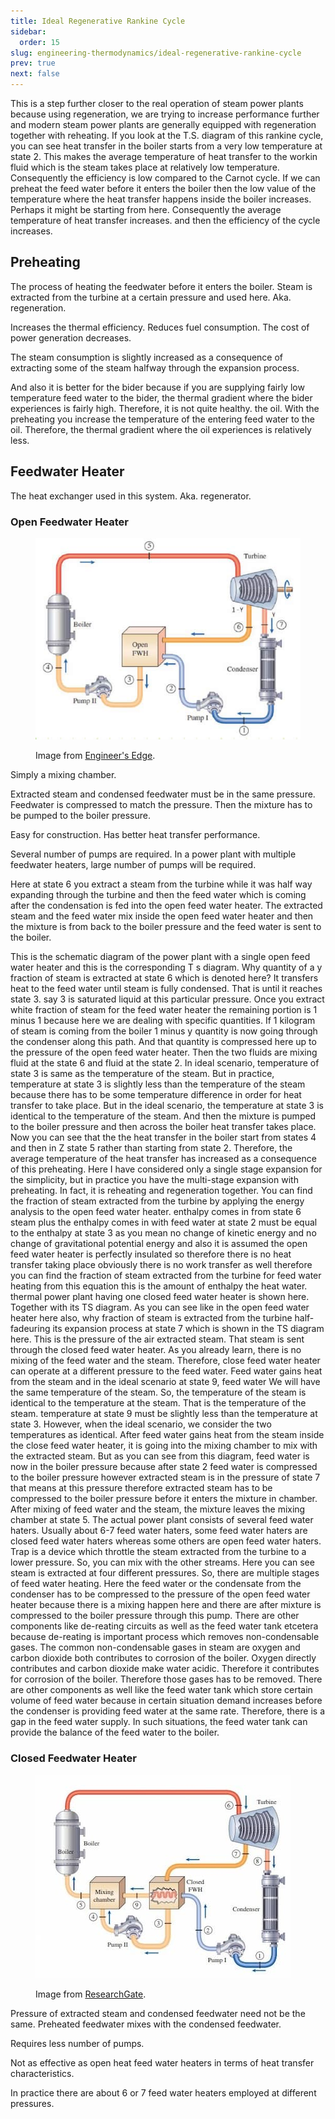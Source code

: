 ```yaml
---
title: Ideal Regenerative Rankine Cycle
sidebar:
  order: 15
slug: engineering-thermodynamics/ideal-regenerative-rankine-cycle
prev: true
next: false
---
```


This is a step further closer to the real operation of steam power plants because using regeneration, we are trying to increase performance further and modern steam power plants are generally equipped with regeneration together with reheating. If you look at the T.S. diagram of this rankine cycle, you can see heat transfer in the boiler starts from a very low temperature at state 2. This makes the average temperature of heat transfer to the workin fluid which is the steam takes place at relatively low temperature. Consequently the efficiency is low compared to the Carnot cycle. If we can preheat the feed water before it enters the boiler then the low value of the temperature where the heat transfer happens inside the boiler increases. Perhaps it might be starting from here. Consequently the average temperature of heat transfer increases. and then the efficiency of the cycle increases.

## Preheating

The process of heating the feedwater before it enters the boiler. Steam is extracted from the turbine at a certain pressure and used here. Aka. regeneration.

Increases the thermal efficiency. Reduces fuel consumption. The cost of power generation decreases.

The steam consumption is slightly increased as a consequence of extracting some of the steam halfway through the expansion process.

And also it is better for the bider because if you are supplying fairly low temperature feed water to the bider, the thermal gradient where the bider experiences is fairly high. Therefore, it is not quite healthy. the oil. With the preheating you increase the temperature of the entering feed water to the oil. Therefore, the thermal gradient where the oil experiences is relatively less.


## Feedwater Heater

The heat exchanger used in this system. Aka. regenerator. 


### Open Feedwater Heater

<figure>

![Open Feedwater Heater](./images/open-feedwater-heater.jpg)

<figcaption>

Image from [Engineer's Edge](https://www.engineersedge.com/thermodynamics/steady_flow_vapor_power_cycle_15976.htm).

</figcaption>
</figure>

Simply a mixing chamber.

Extracted steam and condensed feedwater must be in the same pressure. Feedwater is compressed to match the pressure. Then the mixture has to be pumped to the boiler pressure.

Easy for construction. Has better heat transfer performance.

Several number of pumps are required. In a power plant with multiple feedwater heaters, large number of pumps will be required.

Here at state 6 you extract a steam from the turbine while it was half way expanding through the turbine and then the feed water which is coming after the condensation is fed into the open feed water heater. The extracted steam and the feed water mix inside the open feed water heater and then the mixture is from back to the boiler pressure and the feed water is sent to the boiler. 

This is the schematic diagram of the power plant with a single open feed water heater and this is the corresponding T s diagram. Why quantity of a y fraction of steam is extracted at state 6 which is denoted here? It transfers heat to the feed water until steam is fully condensed. That is until it reaches state 3. say 3 is saturated liquid at this particular pressure. Once you extract white fraction of steam for the feed water heater the remaining portion is 1 minus 1 because here we are dealing with specific quantities. If 1 kilogram of steam is coming from the boiler 1 minus y quantity is now going through the condenser along this path. And that quantity is compressed here up to the pressure of the open feed water heater. Then the two fluids are mixing fluid at the state 6 and fluid at the state 2. In ideal scenario, temperature of state 3 is same as the temperature of the steam. But in practice, temperature at state 3 is slightly less than the temperature of the steam because there has to be some temperature difference in order for heat transfer to take place. But in the ideal scenario, the temperature at state 3 is identical to the temperature of the steam. And then the mixture is pumped to the boiler pressure and then across the boiler heat transfer takes place. Now you can see that the the heat transfer in the boiler start from states 4 and then in Z state 5 rather than starting from state 2. Therefore, the average temperature of the heat transfer has increased as a consequence of this preheating. Here I have considered only a single stage expansion for the simplicity, but in practice you have the multi-stage expansion with preheating. In fact, it is reheating and regeneration together. You can find the fraction of steam extracted from the turbine by applying the energy analysis to the open feed water heater. enthalpy comes in from state 6 steam plus the enthalpy comes in with feed water at state 2 must be equal to the enthalpy at state 3 as you mean no change of kinetic energy and no change of gravitational potential energy and also it is assumed the open feed water heater is perfectly insulated so therefore there is no heat transfer taking place obviously there is no work transfer as well therefore you can find the fraction of steam extracted from the turbine for feed water heating from this equation this is the amount of enthalpy the heat water. thermal power plant having one closed feed water heater is shown here. Together with its TS diagram. As you can see like in the open feed water heater here also, why fraction of steam is extracted from the turbine half-fadeuring its expansion process at state 7 which is shown in the TS diagram here. This is the pressure of the air extracted steam. That steam is sent through the closed feed water heater. As you already learn, there is no mixing of the feed water and the steam. Therefore, close feed water heater can operate at a different pressure to the feed water. Feed water gains heat from the steam and in the ideal scenario at state 9, feed water We will have the same temperature of the steam. So, the temperature of the steam is identical to the temperature at the steam. That is the temperature of the steam. temperature at state 9 must be slightly less than the temperature at state 3. However, when the ideal scenario, we consider the two temperatures as identical. After feed water gains heat from the steam inside the close feed water heater, it is going into the mixing chamber to mix with the extracted steam. But as you can see from this diagram, feed water is now in the boiler pressure because after state 2 feed water is compressed to the boiler pressure however extracted steam is in the pressure of state 7 that means at this pressure therefore extracted steam has to be compressed to the boiler pressure before it enters the mixture in chamber. After mixing of feed water and the steam, the mixture leaves the mixing chamber at state 5. The actual power plant consists of several feed water haters. Usually about 6-7 feed water haters, some feed water haters are closed feed water haters whereas some others are open feed water haters. Trap is a device which throttle the steam extracted from the turbine to a lower pressure. So, you can mix with the other streams. Here you can see steam is extracted at four different pressures. So, there are multiple stages of feed water heating. Here the feed water or the condensate from the condenser has to be compressed to the pressure of the open feed water heater because there is a mixing happen here and there are after mixture is compressed to the boiler pressure through this pump. There are other components like de-reating circuits as well as the feed water tank etcetera because de-reating is important process which removes non-condensable gases. The common non-condensable gases in steam are oxygen and carbon dioxide both contributes to corrosion of the boiler. Oxygen directly contributes and carbon dioxide make water acidic. Therefore it contributes for corrosion of the boiler. Therefore those gases has to be removed. There are other components as well like the feed water tank which store certain volume of feed water because in certain situation demand increases before the condenser is providing feed water at the same rate. Therefore, there is a gap in the feed water supply. In such situations, the feed water tank can provide the balance of the feed water to the boiler.

### Closed Feedwater Heater


<figure>

![Closed Feedwater Heater](./images/closed-feedwater-heater.jpg)

<figcaption>

Image from [ResearchGate](https://www.researchgate.net/post/What_is_the_role_of_Mixing_Chamber_and_Steam_Trap_in_a_Closed_Feedwater_Heater_containing_Power_Plant).

</figcaption>
</figure>

Pressure of extracted steam and condensed feedwater need not be the same. Preheated feedwater mixes with the condensed feedwater.  

Requires less number of pumps.

Not as effective as open heat feed water heaters in terms of heat transfer characteristics.

In practice there are about 6 or 7 feed water heaters employed at different pressures.
